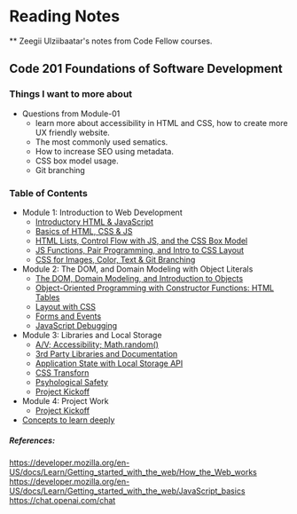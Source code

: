 # Reading Notes

** Zeegii Ulziibaatar's notes from Code Fellow courses. 

## Code 201 Foundations of Software Development

### Things I want to more about
  
  - Questions from Module-01
    - learn more about accessibility in HTML and CSS, how to create more UX friendly website. 
    - The most commonly used sematics. 
    - How to increase SEO using metadata. 
    - CSS box model usage. 
    - Git branching

### Table of Contents 

- Module 1: Introduction to Web Development 
  - [Introductory HTML & JavaScript](class-01.md)    
  - [Basics of HTML, CSS & JS](class-02.md) 
  - [HTML Lists, Control Flow with JS, and the CSS Box Model](class-03.md) 
  - [JS Functions, Pair Programming, and Intro to CSS Layout](class-04.md) 
  - [CSS for Images, Color, Text & Git Branching](class-05.md) 
- Module 2: The DOM, and Domain Modeling with Object Literals
  - [The DOM, Domain Modeling, and Introduction to Objects](class-06.md) 
  - [Object-Oriented Programming with Constructor Functions: HTML Tables](class-07.md) 
  - [Layout with CSS](class-08.md)
  - [Forms and Events](class-09.md)
  - [JavaScript Debugging](class-10.md)
- Module 3: Libraries and Local Storage
  - [A/V; Accessibility; Math.random()](class-11.md)
  - [3rd Party Libraries and Documentation](class-12.md)
  - [Application State with Local Storage API](class-13.md)
  - [CSS Transforn](class-14.md)
  - [Psyhological Safety](class-15.md)
  - [Project Kickoff](class-16.md)
- Module 4: Project Work 
  - [Project Kickoff](project.md)
 - [Concepts to learn deeply](concepts.md)

 ##### References: 
  
  https://developer.mozilla.org/en-US/docs/Learn/Getting_started_with_the_web/How_the_Web_works
  https://developer.mozilla.org/en-US/docs/Learn/Getting_started_with_the_web/JavaScript_basics
  https://chat.openai.com/chat
